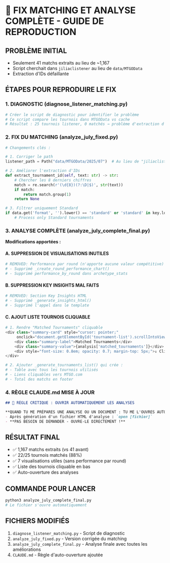 # 🔧 FIX MATCHING ET ANALYSE COMPLÈTE - GUIDE DE REPRODUCTION

## PROBLÈME INITIAL
- Seulement 41 matchs extraits au lieu de ~1,167
- Script cherchait dans `jiliaclistener` au lieu de `data/MTGOData`
- Extraction d'IDs défaillante

## ÉTAPES POUR REPRODUIRE LE FIX

### 1. DIAGNOSTIC (diagnose_listener_matching.py)
```python
# Créer le script de diagnostic pour identifier le problème
# Ce script compare les tournois dans MTGOData vs cache
# Résultat : 25 tournois listener, 0 matchés → problème d'extraction d'IDs
```

### 2. FIX DU MATCHING (analyze_july_fixed.py)
```python
# Changements clés :

# 1. Corriger le path
listener_path = Path("data/MTGOData/2025/07")  # Au lieu de "jiliaclistener"

# 2. Améliorer l'extraction d'IDs
def extract_tournament_id(self, text: str) -> str:
    # Chercher les 8 derniers chiffres
    match = re.search(r'(\d{8})(?:\D|$)', str(text))
    if match:
        return match.group(1)
    return None

# 3. Filtrer uniquement Standard
if data.get('format', '').lower() == 'standard' or 'standard' in key.lower():
    # Process only Standard tournaments
```

### 3. ANALYSE COMPLÈTE (analyze_july_complete_final.py)

**Modifications apportées :**

#### A. SUPPRESSION DE VISUALISATIONS INUTILES
```python
# REMOVED: Performance par round (n'apporte aucune valeur compétitive)
# - Supprimé _create_round_performance_chart()
# - Supprimé performance_by_round dans archetype_stats
```

#### B. SUPPRESSION KEY INSIGHTS MAL FAITS
```python
# REMOVED: Section Key Insights HTML
# - Supprimé _generate_insights_html()
# - Supprimé l'appel dans le template
```

#### C. AJOUT LISTE TOURNOIS CLIQUABLE
```python
# 1. Rendre "Matched Tournaments" cliquable
<div class="summary-card" style="cursor: pointer;" 
     onclick="document.getElementById('tournament-list').scrollIntoView({behavior: 'smooth'});">
    <div class="summary-label">Matched Tournaments</div>
    <div class="summary-value">{analysis['matched_tournaments']}</div>
    <div style="font-size: 0.8em; opacity: 0.7; margin-top: 5px;">↓ Click to see list</div>
</div>

# 2. Ajouter _generate_tournaments_list() qui crée :
# - Table avec tous les tournois utilisés
# - Liens cliquables vers MTGO.com
# - Total des matchs en footer
```

### 4. RÈGLE CLAUDE.md MISE À JOUR
```markdown
## 🚨 RÈGLE CRITIQUE : OUVRIR AUTOMATIQUEMENT LES ANALYSES

**QUAND TU ME PRÉPARES UNE ANALYSE OU UN DOCUMENT : TU ME L'OUVRES AUTOMATIQUEMENT**
- Après génération d'un fichier HTML d'analyse : `open [fichier]`
- **PAS BESOIN DE DEMANDER - OUVRE-LE DIRECTEMENT !**
```

## RÉSULTAT FINAL
- ✅ 1,167 matchs extraits (vs 41 avant)
- ✅ 22/25 tournois matchés (88%)
- ✅ 7 visualisations utiles (sans performance par round)
- ✅ Liste des tournois cliquable en bas
- ✅ Auto-ouverture des analyses

## COMMANDE POUR LANCER
```bash
python3 analyze_july_complete_final.py
# Le fichier s'ouvre automatiquement
```

## FICHIERS MODIFIÉS
1. `diagnose_listener_matching.py` - Script de diagnostic
2. `analyze_july_fixed.py` - Version corrigée du matching
3. `analyze_july_complete_final.py` - Analyse finale avec toutes les améliorations
4. `CLAUDE.md` - Règle d'auto-ouverture ajoutée